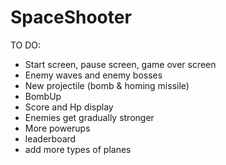 # SpaceShooter


TO DO:
- Start screen, pause screen, game over screen
- Enemy waves and enemy bosses
- New projectile (bomb & homing missile)
- BombUp
- Score and Hp display
- Enemies get gradually stronger
- More powerups 
- leaderboard
- add more types of planes 
